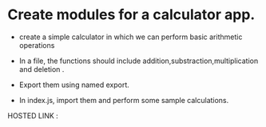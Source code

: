 # Create modules for a calculator app.

- create a simple calculator in which we can perform basic arithmetic operations

- In a file, the functions should include addition,substraction,multiplication and deletion .

- Export them using named export.

- In index.js, import them and perform some sample calculations.

HOSTED LINK :

